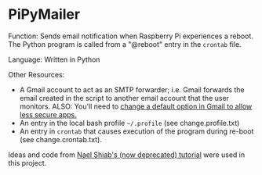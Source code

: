 # PiPyMailer

Function: Sends email notification when Raspberry Pi experiences a reboot. The Python program is called from a "@reboot" entry in the `crontab` file.

Language: Written in Python

Other Resources: 

* A Gmail account to act as an SMTP forwarder; i.e. Gmail forwards the email created in the script to another email account that the user monitors. ALSO: You'll need to [change a default option in Gmail to allow less secure apps.](https://myaccount.google.com/lesssecureapps) 
* An entry in the local bash profile `~/.profile` (see change.profile.txt) 
* An entry in `crontab` that causes execution of the program during re-boot (see change.crontab.txt).



Ideas and code from [Nael Shiab's (now deprecated) tutorial](http://naelshiab.com/tutorial-send-email-python/) were used in this project.
